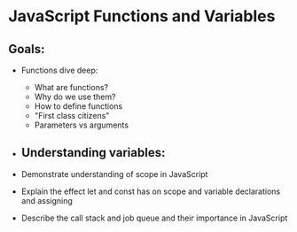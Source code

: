# JavaScript Functions and Variables

## Goals:
- Functions dive deep: 
    - What are functions?
    - Why do we use them?
    - How to define functions
    - "First class citizens"
    - Parameters vs arguments
- Understanding variables:
    - 




- Demonstrate understanding of scope in JavaScript 
- Explain the effect let and const has on scope and  variable declarations and assigning 
- Describe the call stack and job queue and their importance in JavaScript
